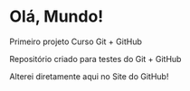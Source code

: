 # Olá, Mundo!
 Primeiro projeto Curso Git + GitHub

Repositório criado para testes do Git + GitHub

Alterei diretamente aqui no Site do GitHub!
